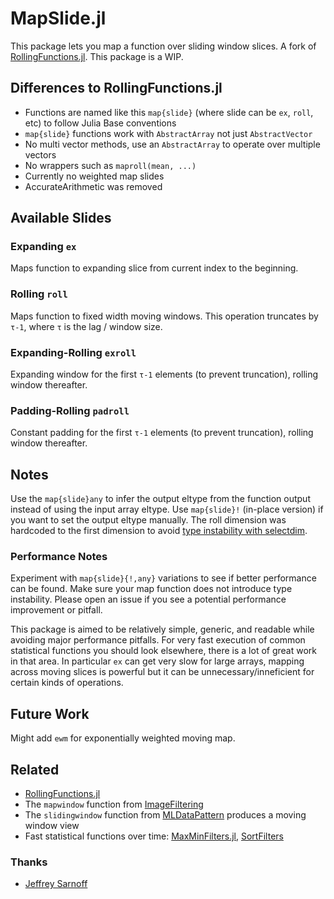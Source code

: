 # MapSlide.jl

This package lets you map a function over sliding window slices.
A fork of [RollingFunctions.jl](https://github.com/JeffreySarnoff/RollingFunctions.jl).
This package is a WIP.

## Differences to RollingFunctions.jl
* Functions are named like this `map{slide}` (where slide can be `ex`, `roll`, etc) to follow Julia Base conventions
* `map{slide}` functions work with `AbstractArray` not just `AbstractVector`
* No multi vector methods, use an `AbstractArray` to operate over multiple vectors
* No wrappers such as `maproll(mean, ...)`
* Currently no weighted map slides
* AccurateArithmetic was removed

## Available Slides
### Expanding `ex`
Maps function to expanding slice from current index to the beginning.

### Rolling `roll`
Maps function to fixed width moving windows.
This operation truncates by `τ-1`, where `τ` is the lag / window size.

### Expanding-Rolling `exroll`
Expanding window for the first `τ-1` elements (to prevent truncation), rolling window thereafter.

### Padding-Rolling `padroll`
Constant padding for the first `τ-1` elements (to prevent truncation), rolling window thereafter.

## Notes
Use the `map{slide}any` to infer the output eltype from the function output instead of using the input array eltype.
Use `map{slide}!` (in-place version) if you want to set the output eltype manually.
The roll dimension was hardcoded to the first dimension to avoid [type instability with selectdim](https://discourse.julialang.org/t/why-selectdim-is-type-instable/25271).

### Performance Notes
Experiment with `map{slide}{!,any}` variations to see if better performance can be found.
Make sure your map function does not introduce type instability.
Please open an issue if you see a potential performance improvement or pitfall.

This package is aimed to be relatively simple, generic, and readable while avoiding major performance pitfalls.
For very fast execution of common statistical functions you should look elsewhere, there is a lot of great work in that area.
In particular `ex` can get very slow for large arrays, mapping across moving slices is powerful but it can be unnecessary/inneficient for certain kinds of operations.

## Future Work
Might add `ewm` for exponentially weighted moving map.

## Related
* [RollingFunctions.jl](https://github.com/JeffreySarnoff/RollingFunctions.jl)
* The `mapwindow` function from [ImageFiltering](https://github.com/JuliaImages/ImageFiltering.jl)
* The `slidingwindow` function from [MLDataPattern](https://github.com/JuliaML/MLDataPattern.jl) produces a moving window view
* Fast statistical functions over time: [MaxMinFilters.jl](https://github.com/sairus7/MaxMinFilters.jl), [SortFilters](https://github.com/sairus7/SortFilters.jl)

### Thanks
* [Jeffrey Sarnoff](https://github.com/JeffreySarnoff)
